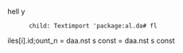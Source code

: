 hell y

          child: Textimport 'package:al.da# fl

iles[i].id;ount_n
= daa.nst 
s const 
= daa.nst 
s const 
